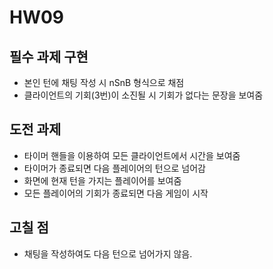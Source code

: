 # HW09

## 필수 과제 구현
- 본인 턴에 채팅 작성 시 nSnB 형식으로 채점
- 클라이언트의 기회(3번)이 소진될 시 기회가 없다는 문장을 보여줌

## 도전 과제
- 타이머 핸들을 이용하여 모든 클라이언트에서 시간을 보여줌
- 타이머가 종료되면 다음 플레이어의 턴으로 넘어감
- 화면에 현재 턴을 가지는 플레이어를 보여줌
- 모든 플레이어의 기회가 종료되면 다음 게임이 시작

## 고칠 점
- 채팅을 작성하여도 다음 턴으로 넘어가지 않음.
